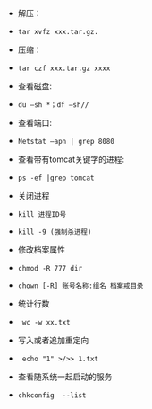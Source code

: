 

- 解压：
-     tar xvfz xxx.tar.gz.
- 压缩：
-     tar czf xxx.tar.gz xxxx
- 查看磁盘:
-     du –sh *；df –sh//
- 查看端口:
-     Netstat –apn | grep 8080
- 查看带有tomcat关键字的进程:
-     ps -ef |grep tomcat
- 关闭进程
-     kill 进程ID号
-     kill -9 (强制杀进程)
- 修改档案属性
-     chmod -R 777 dir
-     chown [-R] 账号名称:组名 档案戒目彔 
- 统计行数
-      wc -w xx.txt
- 写入或者追加重定向
-      echo "1" >/>> 1.txt
- 查看随系统一起启动的服务
-     chkconfig  --list